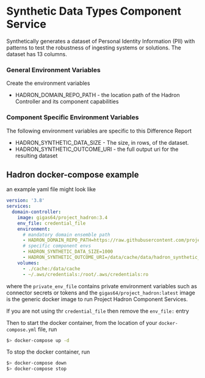 # Synthetic Data Types Component Service
Synthetically generates a dataset of Personal Identity Information (PII) with patterns to test the robustness
of ingesting systems or solutions. The dataset has 13 columns.

### General Environment Variables
Create the environment variables
* HADRON_DOMAIN_REPO_PATH - the location path of the Hadron Controller and its component capabilities

### Component Specific Environment Variables
The following environment variables are specific to this Difference Report
* HADRON_SYNTHETIC_DATA_SIZE - The size, in rows, of the dataset.
* HADRON_SYNTHETIC_OUTCOME_URI - the full output uri for the resulting dataset

## Hadron docker-compose example
 an example yaml file might look like

```yaml
version: '3.8'
services:
  domain-controller:
    image: gigas64/project_hadron:3.4
    env_file: credential_file
    environment:
      # mandatory domain ensemble path
      - HADRON_DOMAIN_REPO_PATH=https://raw.githubusercontent.com/project-hadron/hadron-asset-bank/master/contracts/commons/synthetic_personal_identity
      # specific component envs
      - HADRON_SYNTHETIC_DATA_SIZE=1000
      - HADRON_SYNTHETIC_OUTCOME_URI=/data/cache/data/hadron_synthetic_data_types.parquet
    volumes:
      - ./cache:/data/cache
      - ~/.aws/credentials:/root/.aws/credentials:ro

```
where the `private_env_file` contains private environment variables such as connector secrets or tokens and
the `gigas64/project_hadron:latest` image is the generic docker image to run Project Hadron Component Services.

If you are not using thr `credential_file` then remove the `env_file:` entry

Then to start the docker container, from the location of your `docker-compose.yml` file, run
```bash
$> docker-compose up -d
```

To stop the docker container, run
```bash
$> docker-compose down
$> docker-compose stop
```
